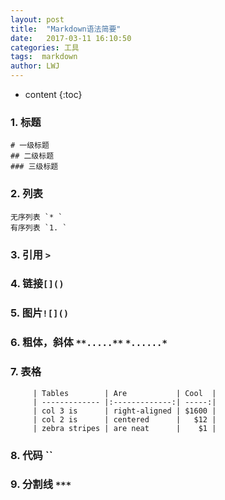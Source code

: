 ```yaml
---
layout: post
title:  "Markdown语法简要"
date:   2017-03-11 16:10:50
categories: 工具
tags:  markdown
author: LWJ
---
```


* content
{:toc}

### 1. 标题
    # 一级标题
    ## 二级标题
    ### 三级标题 
    
### 2. 列表 

    无序列表 `* ` 
	有序列表 `1. `

### 3. 引用 `> `

### 4. 链接`[]()`

### 5. 图片`![]()`

### 6. 粗体，斜体 `**.....**`   `*......*`

### 7. 表格
```
     | Tables        | Are           | Cool  |
	 | ------------- |:-------------:| -----:|
	 | col 3 is      | right-aligned | $1600 |
	 | col 2 is      | centered      |   $12 |
	 | zebra stripes | are neat      |    $1 |
```

### 8. 代码 ``

### 9. 分割线 `***`
